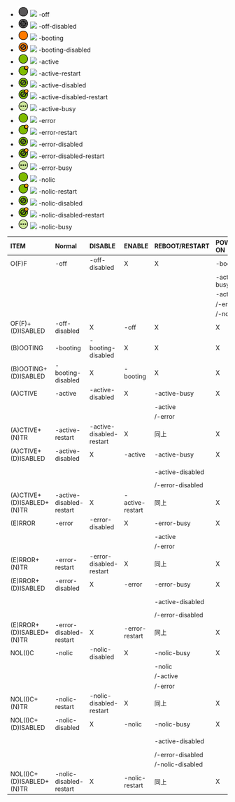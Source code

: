 [1]: list-terminal-off.png
[2]: list-terminal-off-disabled.png
[3]: list-terminal-booting.png
[4]: list-terminal-booting-disabled.png
[5]: list-terminal-active.png
[6]: list-terminal-active-restart.png
[7]: list-terminal-active-disabled.png
[8]: list-terminal-active-disabled-restart.png
[9]: list-terminal-active-busy.png
[10]: list-terminal-error.png
[11]: list-terminal-error-restart.png
[12]: list-terminal-error-disabled.png
[13]: list-terminal-error-disabled-restart.png
[14]: list-terminal-error-busy.png
[15]: list-terminal-nolic.png
[16]: list-terminal-nolic-restart.png
[17]: list-terminal-nolic-disabled.png
[18]: list-terminal-nolic-disabled-restart.png
[19]: list-terminal-nolic-busy.png
[20]: item-terminal-off.png
[21]: item-terminal-off-disabled.png
[22]: item-terminal-booting.png
[23]: item-terminal-booting-disabled.png
[24]: item-terminal-active.png
[25]: item-terminal-active-restart.png
[26]: item-terminal-active-disabled.png
[27]: item-terminal-active-disabled-restart.png
[28]: item-terminal-active-busy.png
[29]: item-terminal-error.png
[30]: item-terminal-error-restart.png
[31]: item-terminal-error-disabled.png
[32]: item-terminal-error-disabled-restart.png
[33]: item-terminal-error-busy.png
[34]: item-terminal-nolic.png
[35]: item-terminal-nolic-restart.png
[36]: item-terminal-nolic-disabled.png
[37]: item-terminal-nolic-disabled-restart.png
[38]: item-terminal-nolic-busy.png

- ![-off][1] ![][20]						-off
- ![-off-disabled][2]	![][21]				-off-disabled
- ![-booting][3] ![][22]					-booting
- ![-booting-disabled][4] ![][23]			-booting-disabled
- ![-active][5] ![][24]						-active
- ![-active-restart][6] ![][25]				-active-restart
- ![-active-disabled][7] ![][26]			-active-disabled
- ![-active-disabled-restart][8] ![][27]	-active-disabled-restart
- ![-active-busy][9] ![][28]				-active-busy
- ![-error][5] ![][29]						-error
- ![-error-restart][6] ![][30]				-error-restart
- ![-error-disabled][7] ![][31]				-error-disabled
- ![-error-disabled-restart][8] ![][32]		-error-disabled-restart
- ![-error-busy][9] ![][33]					-error-busy
- ![-nolic][5] ![][34]						-nolic
- ![-nolic-restart][6] ![][35]				-nolic-restart
- ![-nolic-disabled][7] ![][36]				-nolic-disabled
- ![-nolic-disabled-restart][8] ![][37]		-nolic-disabled-restart
- ![-nolic-busy][9] ![][38]					-nolic-busy

|ITEM						|Normal						|DISABLE						|ENABLE			|REBOOT/RESTART		|POWER-ON				|POWER-OFF		|
|:--------------------------|:--------------------------|:------------------------------|:--------------|:------------------|:----------------------|:--------------|
|O(F)F						|-off						|-off-disabled					|X				|X					|-booting				|X 				|
|							|							|								|				|					| -active-busy			| 				|
|							|							|								|				|					| -active				| 				|
|							|							|								|	 			|					| /-error				| 				|
|							|							|								|	 			|					| /-nolic				| 				|
|OF(F)+(D)ISABLED			|-off-disabled				|X								|-off			|X					|X						|X 				|
|(B)OOTING					|-booting					|-booting-disabled				|X				|X					|X						|X 				|
|(B)OOTING+(D)ISABLED		|-booting-disabled			|X								|-booting		|X					|X						|X 				|
|(A)CTIVE					|-active					|-active-disabled				|X				|-active-busy		|X						|-active-busy 	|
|							|							|								|				| -active			|						| -off 			|
|							|							|								|				| /-error			|						| 				|
|(A)CTIVE+(N)TR				|-active-restart			|-active-disabled-restart		|X				|同上				|X						|同上 			|
|(A)CTIVE+(D)ISABLED		|-active-disabled			|X								|-active		|-active-busy		|X						|-active-busy 	|
|							|							|								|				| -active-disabled	|						| -off-disabled |
|							|							|								|				| /-error-disabled	|						| 				|
|(A)CTIVE+(D)ISABLED+(N)TR	|-active-disabled-restart	|X								|-active-restart|同上				|X						|同上 			|
|(E)RROR					|-error						|-error-disabled				|X				|-error-busy		|X						|-error-busy 	|
|							|							|								|				| -active			|						| -off 			|
|							|							|								|				| /-error			|						| 				|
|(E)RROR+(N)TR				|-error-restart				|-error-disabled-restart		|X				|同上				|X						|同上 			|
|(E)RROR+(D)ISABLED			|-error-disabled			|X								|-error			|-error-busy		|X						|-error-busy 	|
|							|							|								|				| -active-disabled	|						| -off-disabled |
|							|							|								|				| /-error-disabled	|						| 				|
|(E)RROR+(D)ISABLED+(N)TR	|-error-disabled-restart	|X								|-error-restart	|同上				|X						|同上 			|
|NOL(I)C					|-nolic						|-nolic-disabled				|X				|-nolic-busy		|X						|-nolic-busy 	|
|							|							|								|				| -nolic			|						| -off 			|
|							|							|								|				| /-active			|						| 				|
|							|							|								|				| /-error			|						| 				|
|NOL(I)C+(N)TR				|-nolic-restart				|-nolic-disabled-restart		|X				|同上				|X						|同上 			|
|NOL(I)C+(D)ISABLED			|-nolic-disabled			|X								|-nolic			|-nolic-busy		|X						|-nolic-busy 	|
|							|							|								|				| -active-disabled	|						| -off-disabled |
|							|							|								|				| /-error-disabled	|						| 				|
|							|							|								|				| /-nolic-disabled	|						| 				|
|NOL(I)C+(D)ISABLED+(N)TR	|-nolic-disabled-restart	|X								|-nolic-restart	|同上				|X						|同上 			|
